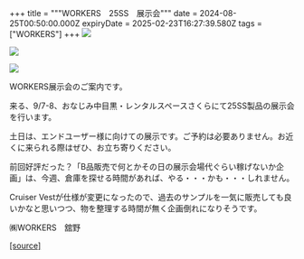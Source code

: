 +++
title = """WORKERS　25SS　展示会"""
date = 2024-08-25T00:50:00.000Z
expiryDate = 2025-02-23T16:27:39.580Z
tags = ["WORKERS"]
+++
[![](https://blogger.googleusercontent.com/img/b/R29vZ2xl/AVvXsEh9szd3QYMji5-Q9WOWNJ3tJ2EchiJb4yPrYMonfwPkyZx_cnomuBFJIrjcSzQl6ITr86Z68DtgyUwJvwjn9rM3klbQWvrTgfHVvnWPWnVxCcsway5f1fXzQJp4Ez48PiJ1MOXfBl_PLEa4zhoEPxDTBQ7q4Lfp9Eh3ftfSrKpu7ROYEV-kt-hLK2iaxAE/s320/%E3%83%9D%E3%83%83%E3%83%97%E3%82%A2%E3%83%83%E3%83%97%E3%82%B7%E3%83%A7%E3%83%83%E3%83%973.jpg)](https://blogger.googleusercontent.com/img/b/R29vZ2xl/AVvXsEh9szd3QYMji5-Q9WOWNJ3tJ2EchiJb4yPrYMonfwPkyZx_cnomuBFJIrjcSzQl6ITr86Z68DtgyUwJvwjn9rM3klbQWvrTgfHVvnWPWnVxCcsway5f1fXzQJp4Ez48PiJ1MOXfBl_PLEa4zhoEPxDTBQ7q4Lfp9Eh3ftfSrKpu7ROYEV-kt-hLK2iaxAE/s1050/%E3%83%9D%E3%83%83%E3%83%97%E3%82%A2%E3%83%83%E3%83%97%E3%82%B7%E3%83%A7%E3%83%83%E3%83%973.jpg)

  

[![](https://blogger.googleusercontent.com/img/b/R29vZ2xl/AVvXsEgoP4xH7sqq_G1bnCMiMMhOzjYZY_I9kw1WHEaYkoInvGQ-CygE8nBuhgUt7reNLS0D_XSkWDQbyxR_PFNNVDbTv8VbOTU_HnZuJje4Xc2fOuOJF-j4yAUEYLN3Tj6prZ2S5e-hJle6hk2-E8LcOlC1v1kdfwKRJ4WP3LOQGxbiJhH1ZhzF0_FPxF_9yH4/s320/%E3%83%9D%E3%83%83%E3%83%97%E3%82%A2%E3%83%83%E3%83%97%E3%82%B7%E3%83%A7%E3%83%83%E3%83%972.jpg)](https://blogger.googleusercontent.com/img/b/R29vZ2xl/AVvXsEgoP4xH7sqq_G1bnCMiMMhOzjYZY_I9kw1WHEaYkoInvGQ-CygE8nBuhgUt7reNLS0D_XSkWDQbyxR_PFNNVDbTv8VbOTU_HnZuJje4Xc2fOuOJF-j4yAUEYLN3Tj6prZ2S5e-hJle6hk2-E8LcOlC1v1kdfwKRJ4WP3LOQGxbiJhH1ZhzF0_FPxF_9yH4/s1050/%E3%83%9D%E3%83%83%E3%83%97%E3%82%A2%E3%83%83%E3%83%97%E3%82%B7%E3%83%A7%E3%83%83%E3%83%972.jpg)

  

[![](https://blogger.googleusercontent.com/img/b/R29vZ2xl/AVvXsEjBr8rpPaQ0Esfyv1ad3aXAA9VmhWm2zXFLWu-GbgrxmH_7njdrXGhaS19VEBcd4UTs2xxdEONWG8zb2hwXKsr3RFibhkjTvx8-aOxPZCGlUZu0Ip0lWNNSYtW2iRzeZSw3r44dEfi2xyf60s71wxuVRSgs4J0Dfd5NWkIFAgK0jt2tpaJuWddi0Kv-ZBU/s320/%E3%83%9D%E3%83%83%E3%83%97%E3%82%A2%E3%83%83%E3%83%97%E3%82%B7%E3%83%A7%E3%83%83%E3%83%97.jpg)](https://blogger.googleusercontent.com/img/b/R29vZ2xl/AVvXsEjBr8rpPaQ0Esfyv1ad3aXAA9VmhWm2zXFLWu-GbgrxmH_7njdrXGhaS19VEBcd4UTs2xxdEONWG8zb2hwXKsr3RFibhkjTvx8-aOxPZCGlUZu0Ip0lWNNSYtW2iRzeZSw3r44dEfi2xyf60s71wxuVRSgs4J0Dfd5NWkIFAgK0jt2tpaJuWddi0Kv-ZBU/s1050/%E3%83%9D%E3%83%83%E3%83%97%E3%82%A2%E3%83%83%E3%83%97%E3%82%B7%E3%83%A7%E3%83%83%E3%83%97.jpg)

  

WORKERS展示会のご案内です。

来る、9/7-8、おなじみ中目黒・レンタルスペースさくらにて25SS製品の展示会を行います。

土日は、エンドユーザー様に向けての展示です。ご予約は必要ありません。お近くに来られる際はぜひ、お立ち寄りください。

前回好評だった？「B品販売で何とかその日の展示会場代ぐらい稼げないか企画」は、今週、倉庫を探せる時間があれば、やる・・・かも・・・しれません。

Cruiser Vestが仕様が変更になったので、過去のサンプルを一気に販売しても良いかなと思いつつ、物を整理する時間が無く企画倒れになりそうです。

㈱WORKERS　舘野

[[source]](http://eworkers.blogspot.com/2024/08/workers25ss.html)
